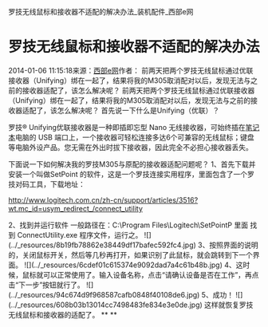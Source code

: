 罗技无线鼠标和接收器不适配的解决办法_装机配件_西部e网

# 罗技无线鼠标和接收器不适配的解决办法

2014-01-06 11:15:18来源：[西部e网](http://www.weste.net/)作者：
前两天把两个罗技无线鼠标通过优联接收器（Unifying）绑在一起了，结果将我的M305取消配对以后，发现无法与之前的接收器适配了，该怎么解决呢？
前两天把两个罗技无线鼠标通过优联接收器（Unifying）绑在一起了，结果将我的M305取消配对以后，发现无法与之前的接收器适配了，该怎么解决呢？
首先说一下什么是Unifying（优联）？

罗技® Unifying优联接收器是一种即插即忘型 Nano 无线接收器，可始终插在[笔记本](http://www.weste.net/zh-cn/notebook/)电脑的 USB 端口上，一个接收器可轻松连接多达6个可兼容的无线鼠标；键盘等电脑外设产品。您无需在外出时拔下接收器，因此完全不必担心接收器丢失。

下面说一下如何解决我的罗技M305与原配的接收器适配问题呢？
1、首先下载并安装一个叫做SetPoint 的软件，这是一个罗技连接实用程序，里面包含了一个罗技对码工具，下载地址：

http://www.logitech.com.cn/zh-cn/support/articles/3516?wt.mc_id=usym_redirect_/connect_utility

2、找到并运行软件
一般路径在：C:\Program Files\Logitech\SetPointP 里面
找到 ConnectUtility.exe 程序文件，运行之。
![\](../_resources/8b19fb78862e38449df17bafec592fc4.jpg)
3、按照界面的说明的，关闭鼠标开关，然后等几秒再打开，如果识别了此鼠标，就会跳转到下一个界面。
![\](../_resources/6cdef01c615374e9092dad7a4c61b48b.jpg)
4、这时候，鼠标就可以正常使用了。输入设备名称，点击“请确认设备是否在工作”，再点击“下一步”按钮就行了。
![\](../_resources/94c674d9f968587cafb0848f40108de6.jpg)
5、成功！
![\](../_resources/608b03b13014cc7498483fe834e3e0de.jpg)
这样就恢复罗技无线鼠标和接收器的适配了。
**
**